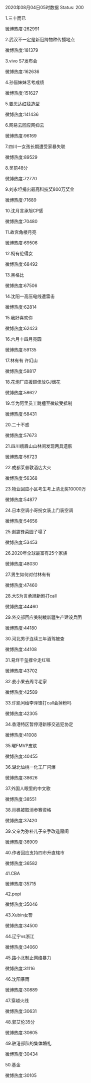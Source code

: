 2020年08月04日05时数据
Status: 200

1.三十而已

微博热度:262991

2.武汉不一定是新冠跨物种传播地点

微博热度:181379

3.vivo S7发布会

微博热度:162636

4.孙俪妹妹艺考成绩

微博热度:151627

5.姜思达红毯造型

微博热度:141436

6.网易云回应网抑云

微博热度:96169

7.四川一女孩长期遭受家暴失联

微博热度:89529

8.吴前48分

微博热度:72770

9.刘永坦捐出最高科技奖800万奖金

微博热度:71689

10.沈月言承旭CP感

微博热度:70480

11.故宫角楼月亮

微博热度:69506

12.柯有伦得女

微博热度:68492

13.黑格比

微博热度:67506

14.沈阳一高压电线遭雷击

微博热度:62814

15.我好喜欢你

微博热度:62423

16.六月十四月亮圆

微博热度:59135

17.林有有 许幻山

微博热度:58817

18.花炮厂应援顾佳放GJ烟花

微博热度:58627

19.华为阿里员工跳槽至微软受抵制

微博热度:58431

20.二十不惑

微博热度:57673

21.四川峨眉山山林间发现两具遗骸

微博热度:56723

22.成都莱普敦酒店大火

微博热度:56368

23.物业回应小区考生考上清北奖10000万

微博热度:54877

24.日本空调小哥扮女装上门装空调

微博热度:54656

25.谢霆锋菜园子塌了

微博热度:53453

26.2020年全球最富有25个家族

微博热度:48030

27.男生如何对付林有有

微博热度:47460

28.大S为言承旭新剧打call

微博热度:44460

29.外交部回应美制裁新疆生产建设兵团

微博热度:44180

30.河北男子连续三年酒驾被查

微博热度:44108

31.易烊千玺撑伞走红毯

微博热度:43702

32.姜小果去周寻老家

微博热度:42589

33.许凯问给李泽锋打call会掉粉吗

微博热度:42305

34.香港特区暂停港新移交逃犯协定

微博热度:41008

35.曜FMVP皮肤

微博热度:40455

36.湖北仙桃一化工厂闪爆

微博热度:38626

37.外国人眼里的中文歌

微博热度:38551

38.肖枫被取消参赛资格

微博热度:37420

39.父亲为弥补儿子亲手改造房间

微博热度:36909

40.作者回应支持四市升直辖市

微博热度:36582

41.CBA

微博热度:35715

42.popi

微博热度:35046

43.Xubin女警

微博热度:34500

44.辽宁vs浙江

微博热度:34060

45.路小北制止网络暴力

微博热度:31116

46.沈阳暴雨

微博热度:30889

47.穿越火线

微博热度:30631

48.郭艾伦35分

微博热度:30605

49.驻港部队的集体婚礼

微博热度:30434

50.基金

微博热度:30105

